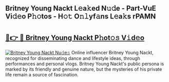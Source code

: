 ## Britney Young Nackt L𝚎a𝚔ed N𝚞𝚍e - Part-VuE Vi𝚍𝚎o P𝚑𝚘tos - H𝚘𝚝 O𝚗𝚕yf𝚊ns L𝚎a𝚔s rPAMN

# <h2><a href="http://kf6um2.oniu.top/?m=Britney+Young+Nackt">🔗👉 🔴 Britney Young Nackt P𝚑ot𝚘𝚜 V𝚒d𝚎o</a></h2>

[![Britney Young Nackt Nu𝚍e𝚜](https://i.imgur.com/0qMVB7G.gif)](http://kf6um2.oniu.top/?m=Britney+Young+Nackt)
Online influencer Britney Young Nackt, recognized for disseminating dance and lifestyle ideas, through performances and personal vlogs. Britney Young Nackt's public persona is marked by its friendly and genuine nature, but the mysteries of his private life remain a source of fascination.  

